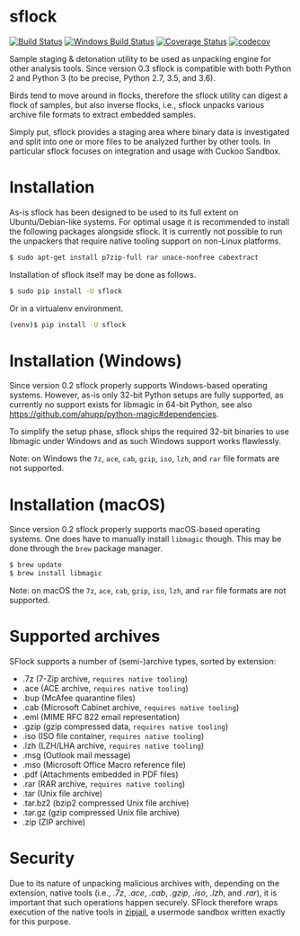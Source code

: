 # sflock

[![Build Status](https://travis-ci.org/jbremer/sflock.svg?branch=master)](https://travis-ci.org/jbremer/sflock)
[![Windows Build Status](https://ci.appveyor.com/api/projects/status/32r7s2skrgm9ubva?svg=true)](https://ci.appveyor.com/project/jbremer/sflock)
[![Coverage Status](https://coveralls.io/repos/github/jbremer/sflock/badge.svg?branch=master)](https://coveralls.io/github/jbremer/sflock?branch=master)
[![codecov](https://codecov.io/gh/jbremer/sflock/branch/master/graph/badge.svg)](https://codecov.io/gh/jbremer/sflock)

Sample staging &amp; detonation utility to be used as unpacking engine for
other analysis tools. Since version 0.3 sflock is compatible with both Python
2 and Python 3 (to be precise, Python 2.7, 3.5, and 3.6).

Birds tend to move around in flocks, therefore the sflock utility can digest a
flock of samples, but also inverse flocks, i.e., sflock unpacks various
archive file formats to extract embedded samples.

Simply put, sflock provides a staging area where binary data is investigated
and split into one or more files to be analyzed further by other tools. In
particular sflock focuses on integration and usage with Cuckoo Sandbox.

Installation
============

As-is sflock has been designed to be used to its full extent on
Ubuntu/Debian-like systems. For optimal usage it is recommended to install the
following packages alongside sflock. It is currently not possible to run the
unpackers that require native tooling support on non-Linux platforms.

```bash
$ sudo apt-get install p7zip-full rar unace-nonfree cabextract
```

Installation of sflock itself may be done as follows.

```bash
$ sudo pip install -U sflock
```

Or in a virtualenv environment.

```bash
(venv)$ pip install -U sflock
```

Installation (Windows)
======================

Since version 0.2 sflock properly supports Windows-based operating systems.
However, as-is only 32-bit Python setups are fully supported, as currently no
support exists for libmagic in 64-bit Python, see also
https://github.com/ahupp/python-magic#dependencies.

To simplify the setup phase, sflock ships the required 32-bit binaries to use
libmagic under Windows and as such Windows support works flawlessly.

Note: on Windows the `7z`, `ace`, `cab`, `gzip`, `iso`, `lzh`, and `rar` file
formats are not supported.

Installation (macOS)
=======================

Since version 0.2 sflock properly supports macOS-based operating systems.
One does have to manually install `libmagic` though. This may be done through
the `brew` package manager.

```bash
$ brew update
$ brew install libmagic
```

Note: on macOS the `7z`, `ace`, `cab`, `gzip`, `iso`, `lzh`, and `rar` file
formats are not supported.

Supported archives
==================

SFlock supports a number of (semi-)archive types, sorted by extension:

* .7z (7-Zip archive, `requires native tooling`)
* .ace (ACE archive, `requires native tooling`)
* .bup (McAfee quarantine files)
* .cab (Microsoft Cabinet archive, `requires native tooling`)
* .eml (MIME RFC 822 email representation)
* .gzip (gzip compressed data, `requires native tooling`)
* .iso (ISO file container, `requires native tooling`)
* .lzh (LZH/LHA archive, `requires native tooling`)
* .msg (Outlook mail message)
* .mso (Microsoft Office Macro reference file)
* .pdf (Attachments embedded in PDF files)
* .rar (RAR archive, `requires native tooling`)
* .tar (Unix file archive)
* .tar.bz2 (bzip2 compressed Unix file archive)
* .tar.gz (gzip compressed Unix file archive)
* .zip (ZIP archive)

Security
========

Due to its nature of unpacking malicious archives with, depending on the
extension, native tools (i.e., *.7z*, *.ace*, *.cab*, *.gzip*, *.iso*, *.lzh*,
and *.rar*), it is important that such operations happen securely. SFlock
therefore wraps execution of the native tools in [zipjail][], a usermode
sandbox written exactly for this purpose.

[zipjail]: https://github.com/jbremer/tracy/tree/master/src/zipjail
